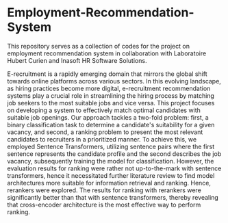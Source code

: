 # Employment-Recommendation-System
This repository serves as a collection of codes for the project on employment recommendation system in collaboration with Laboratoire Hubert Curien and Inasoft HR Software Solutions. 


E-recruitment is a rapidly emerging domain that mirrors the global shift towards online platforms across various sectors.  In this evolving landscape, as hiring practices become more digital, e-recruitment recommendation systems play a crucial role in streamlining the hiring process by matching job seekers to the most suitable jobs and vice versa.  This project focuses on developing a system to effectively match optimal candidates with suitable job openings.  Our approach tackles a two-fold problem: first, a binary classification task to determine a candidate's suitability for a given vacancy, and second, a ranking problem to present the most relevant candidates to recruiters in a prioritized manner.  To achieve this, we employed Sentence Transformers, utilizing sentence pairs where the first sentence represents the candidate profile and the second describes the job vacancy, subsequently training the model for classification. However, the evaluation results for ranking were rather not up-to-the-mark with sentence transformers, hence it necessitated further literature review to find model architectures more suitable for information retrieval and ranking. Hence, rerankers were explored. The results for ranking with rerankers were significantly better than that with sentence transformers, thereby revealing that cross-encoder architecture is the most effective way to perform ranking. 
